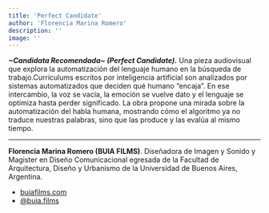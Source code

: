 ```yaml
---
title: 'Perfect Candidate'
author: 'Florencia Marina Romero'
description: ''
image: ''
---
```


**_~Candidata Recomendada~ (Perfect Candidate)._** Una pieza audiovisual que explora la automatización del lenguaje humano en la búsqueda de trabajo.Currículums escritos por inteligencia artificial son analizados por sistemas automatizados que deciden qué humano “encaja”. En ese intercambio, la voz se vacía, la emoción se vuelve dato y el lenguaje se optimiza hasta perder significado. La obra propone una mirada sobre la automatización del habla humana, mostrando cómo el algoritmo ya no traduce nuestras palabras, sino que las produce y las evalúa al mismo tiempo.

---

**Florencia Marina Romero (BUIA FILMS)**. Diseñadora de Imagen y Sonido y Magister en Diseño Comunicacional egresada de la Facultad de Arquitectura, Diseño y Urbanismo de la Universidad de Buenos Aires, Argentina.

- [buiafilms.com](https://buiafilms.com/)
- [@buia.films](https://www.instagram.com/buia.films/)
